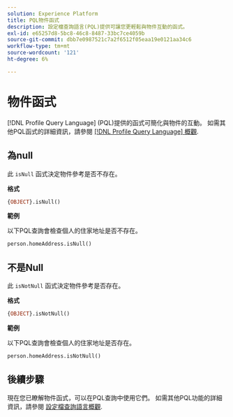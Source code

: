 ```yaml
---
solution: Experience Platform
title: PQL物件函式
description: 設定檔查詢語言(PQL)提供可讓您更輕鬆與物件互動的函式。
exl-id: e65257d8-5bc8-46c8-8487-33bc7ce4059b
source-git-commit: dbb7e0987521c7a2f6512f05eaa19e0121aa34c6
workflow-type: tm+mt
source-wordcount: '121'
ht-degree: 6%

---
```


# 物件函式

[!DNL Profile Query Language] (PQL)提供的函式可簡化與物件的互動。 如需其他PQL函式的詳細資訊，請參閱 [[!DNL Profile Query Language] 概觀](./overview.md).

## 為null

此 `isNull` 函式決定物件參考是否不存在。

**格式**

```sql
{OBJECT}.isNull()
```

**範例**

以下PQL查詢會檢查個人的住家地址是否不存在。

```sql
person.homeAddress.isNull()
```

## 不是Null

此 `isNotNull` 函式決定物件參考是否存在。

**格式**

```sql
{OBJECT}.isNotNull()
```

**範例**

以下PQL查詢會檢查個人的住家地址是否存在。

```sql
person.homeAddress.isNotNull()
```

## 後續步驟

現在您已瞭解物件函式，可以在PQL查詢中使用它們。 如需其他PQL功能的詳細資訊，請參閱 [設定檔查詢語言概觀](./overview.md).
